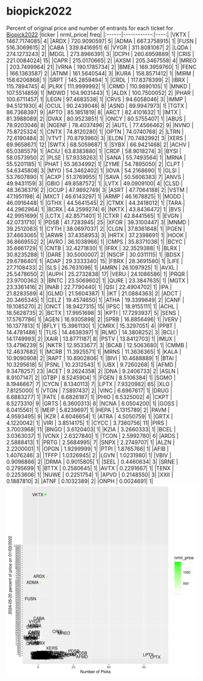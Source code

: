 # biopick2022
Percent of original price and number of entrants for each ticket for [Biopick2022](https://twitter.com/hashtag/Biopick2022)
|ticker |   nrml_price| freq|
|:------|------------:|----:|
|VKTX   | 1467.7174085|    4|
|ARDX   |  720.9090597|    5|
|ADMA   |  667.3758915|    1|
|FUSN   |  516.3069615|    2|
|CABA   |  339.8416951|    6|
|VYGR   |  311.8081067|    2|
|LQDA   |  274.1273243|    2|
|MDGL   |  273.8966391|    3|
|DCPH   |  260.6959889|    1|
|CRIS   |  221.0084024|   15|
|CAPR   |  215.0170665|    2|
|AXSM   |  205.3467558|    4|
|MREO   |  203.7499964|   21|
|VRNA   |  190.1785734|    2|
|BMEA   |  169.3959760|    1|
|FENC   |  166.1363587|    2|
|ATNM   |  161.5640544|    3|
|KURA   |  158.8571412|    1|
|MIRM   |  158.6206868|    1|
|SRPT   |  145.2859494|    1|
|CRDL   |  117.8378399|    2|
|IBRX   |  115.7894745|    4|
|PLRX   |  111.9999992|    1|
|CRMD   |  110.9890105|    1|
|MNKD   |  107.5514859|    1|
|MDWD   |  104.9031443|    1|
|ALDX   |  100.7500052|    2|
|PHAR   |  100.6711457|    1|
|LEGN   |   97.4683538|    1|
|CRVS   |   94.6058046|    3|
|IMMP   |   94.5121930|    4|
|OCUL   |   90.2439046|    8|
|ASND   |   89.9947973|    1|
|TGTX   |   86.7368397|    9|
|APTO   |   85.1851819|    8|
|ARCT   |   82.4101632|    1|
|IMTX   |   81.3988089|    2|
|DVAX   |   80.9523851|    1|
|ONCY   |   80.5755407|    1|
|ABUS   |   78.9203046|    8|
|NGENF  |   78.4037496|    2|
|AUTL   |   77.4566462|    9|
|NVNO   |   75.8725324|    1|
|CNTX   |   74.8120280|    1|
|OPTN   |   74.0740768|    2|
|LTRN   |   72.6190484|    3|
|VTVT   |   70.8793960|    3|
|ELDN   |   70.7482992|    3|
|XERS   |   69.9658671|   12|
|SWTX   |   68.5059687|    1|
|SYBX   |   66.9421468|    2|
|ACHV   |   65.0385579|    1|
|ACIU   |   63.8383880|    1|
|CRDF   |   58.9018274|    3|
|BYSI   |   58.0573950|    2|
|PLSE   |   57.9338263|    1|
|SANA   |   55.7493564|    1|
|MRNA   |   55.5201185|    1|
|PHAT   |   55.3634992|    1|
|ZYME   |   54.7895050|    2|
|CLPT   |   54.6345808|    3|
|MYO    |   54.3462402|    1|
|IOVA   |   54.2168690|    1|
|GLSI   |   53.7607890|    1|
|ACXP   |   51.3769955|    1|
|SAVA   |   50.5606383|    7|
|ANVS   |   49.9431159|    3|
|GBIO   |   49.8587572|    1|
|LVTX   |   49.0909100|    4|
|CLSD   |   48.3636379|    2|
|OCUP   |   47.9892749|    3|
|ASRT   |   47.7064188|    2|
|VSTM   |   47.1951198|    4|
|MXCT   |   46.6143297|    1|
|ARMP   |   46.1678825|    1|
|MODD   |   46.0916448|    1|
|GTHX   |   44.5641545|    2|
|CTMX   |   44.3418012|    1|
|TARA   |   44.2962964|    1|
|BCRX   |   44.2599274|    6|
|NKTX   |   43.8436472|    1|
|BVS    |   42.9951699|    1|
|LCTX   |   42.8571401|    1|
|CTXR   |   42.8441565|    1|
|EVGN   |   42.0731710|    1|
|PDSB   |   41.7283945|   25|
|XFOR   |   39.3100447|    3|
|MNMD   |   39.2512063|    1|
|CYTH   |   38.0697037|    2|
|CLGN   |   37.8361848|    1|
|PGEN   |   37.4663065|    1|
|ARWR   |   37.4358953|    3|
|HRTX   |   37.2398691|    1|
|HOOK   |   36.8669552|    2|
|AVRO   |   36.1038966|    1|
|CMPS   |   35.8371038|    1|
|BCYC   |   35.6661729|    1|
|CNTB   |   32.4271830|    1|
|IFRX   |   32.3529388|    1|
|BLRX   |   30.8235288|    1|
|DARE   |   30.5000007|    2|
|NSCIF  |   30.0311115|    1|
|BDSX   |   29.6786401|    1|
|ADAP   |   29.3333340|   15|
|FBRX   |   28.3691580|    1|
|LIFE   |   27.7108433|    2|
|SLS    |   26.7631096|    1|
|AMRN   |   26.1097925|    1|
|AVXL   |   25.5478650|    2|
|AUPH   |   25.2732838|   17|
|VERU   |   24.1086586|    1|
|PRQR   |   23.9700362|    3|
|BNTC   |   23.5069602|    1|
|QURE   |   23.3847635|    1|
|MGTX   |   23.3361416|    2|
|INAB   |   22.7790440|    1|
|QSI    |   22.4904702|    1|
|IPA    |   21.8283569|    4|
|GLMD   |   21.5604387|    1|
|IKT    |   21.0884363|    2|
|ADCT   |   20.3465345|    1|
|CELZ   |   19.4574650|    1|
|ATHA   |   19.3399849|    2|
|CANF   |   19.1085270|    2|
|ONCT   |   18.9427315|   15|
|IPSC   |   18.9155111|    1|
|ACHL   |   18.5628735|    2|
|BCTX   |   17.9951698|    3|
|KPTI   |   17.7293937|    5|
|SENS   |   17.5767786|    1|
|AGEN   |   16.9305898|    2|
|SPRB   |   16.8856496|    1|
|VERV   |   16.1377813|    1|
|BFLY   |   15.3961130|    1|
|CMRX   |   15.3297051|    4|
|PPBT   |   14.4781486|    1|
|TLIS   |   14.4638397|    1|
|RLMD   |   14.3808252|    3|
|BCLI   |   14.1749993|    2|
|XAIR   |   13.8771187|    8|
|PSTV   |   13.8412703|    1|
|IMUX   |   13.4796239|    5|
|NKTR   |   12.9533677|    3|
|BCAB   |   12.5063680|    1|
|CMMB   |   12.4637682|    1|
|MCRB   |   11.3925571|    1|
|MRNS   |   11.3636365|    1|
|KALA   |   10.9090908|    2|
|RAPT   |   10.8902806|    1|
|BIVI   |   10.4688889|    1|
|BTAI   |   10.3295618|    5|
|PSNL   |   10.2312543|    1|
|UBX    |    9.7260268|    1|
|AFMD   |    9.3478257|   23|
|ACET   |    9.2624358|    2|
|DNA    |    9.2406733|    2|
|ASLN   |    8.9107147|    2|
|GTBP   |    8.5245904|    1|
|FGEN   |    8.5106384|    1|
|SGMO   |    8.1946667|    7|
|CYCN   |    8.1340113|    7|
|LPTX   |    7.9320982|   65|
|XLO    |    7.8125000|    1|
|VTGN   |    7.5897437|    2|
|VINC   |    6.6967617|    1|
|DRUG   |    6.6883277|    1|
|FATE   |    6.6826187|    1|
|PHIO   |    6.5325002|    4|
|CKPT   |    6.5273310|    9|
|GRTS   |    6.3600313|    8|
|NCNA   |    6.0504200|    1|
|GOSS   |    6.0415561|    1|
|MEIP   |    5.8239697|    1|
|HEPA   |    5.1315789|    2|
|PAVM   |    4.9593495|    9|
|KZR    |    4.6046654|    1|
|ATRA   |    4.5050759|    1|
|GRTX   |    4.1220042|    1|
|VIRI   |    3.8514175|    1|
|CYCC   |    3.7360756|   11|
|PIRS   |    3.7003968|   11|
|BNGO   |    3.6120403|    1|
|KZIA   |    3.2660333|    1|
|BCEL   |    3.0363037|    1|
|VCNX   |    2.6327840|    1|
|TCON   |    2.5992780|    6|
|ARDS   |    2.5888413|    1|
|PRTG   |    2.5684995|    7|
|SNPX   |    2.2749707|    1|
|ALZN   |    2.2200001|    1|
|OPGN   |    1.9299999|    1|
|PTPI   |    1.8765766|    1|
|AFIB   |    1.4076246|    3|
|TFFP   |    1.0326945|    2|
|LGVN   |    1.0231980|    1|
|VBIV   |    0.9096866|    2|
|DRMA   |    0.9015805|    1|
|SEEL   |    0.4460634|    3|
|SRNE   |    0.2795699|    1|
|BTTX   |    0.2580645|    1|
|AVTX   |    0.2291667|    1|
|TENX   |    0.2253606|    1|
|NUWE   |    0.2251754|    1|
|APVO   |    0.2148550|    3|
|XXII   |    0.1887810|    3|
|ATNF   |    0.1032389|    2|
|ONPH   |    0.0024691|    1|
![retvspicks](biopicks.png?raw=true)
